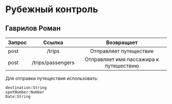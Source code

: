 # Рубежный контроль
## Гаврилов Роман


|Запрос|Ссылка|Возвращает|
|:---|:---:|:---:|
|post|/trips|Отправляет путеществие|
|post|/trips/passengers|Отправляет имя пассажира к путешествию|


Для отправки путеществия использовать:
```
destination:String
spotNumber:Number
Date:String
```

